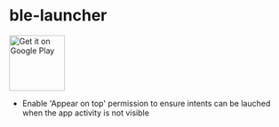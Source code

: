 # ble-launcher

<a href='https://play.google.com/store/apps/details?id=com.fbiego.ble.launcher&pcampaignid=pcampaignidMKT-Other-global-all-co-prtnr-py-PartBadge-Mar2515-1'><img alt='Get it on Google Play' height="100px" src='https://play.google.com/intl/en_us/badges/static/images/badges/en_badge_web_generic.png'/></a>

- Enable 'Appear on top' permission to ensure intents can be lauched when the app activity is not visible